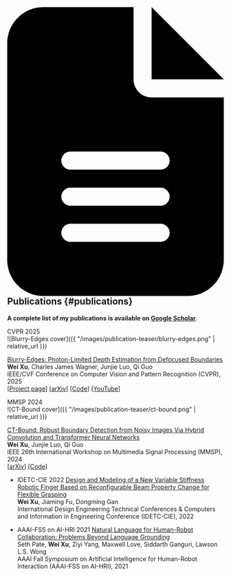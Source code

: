 ## <svg xmlns="http://www.w3.org/2000/svg" class="icon icon-fw" aria-hidden="true" focusable="false" style="color: #3485cb" viewBox="0 0 384 512"><path d="M64 0C28.7 0 0 28.7 0 64L0 448c0 35.3 28.7 64 64 64l256 0c35.3 0 64-28.7 64-64l0-288-128 0c-17.7 0-32-14.3-32-32L224 0 64 0zM256 0l0 128 128 0L256 0zM112 256l160 0c8.8 0 16 7.2 16 16s-7.2 16-16 16l-160 0c-8.8 0-16-7.2-16-16s7.2-16 16-16zm0 64l160 0c8.8 0 16 7.2 16 16s-7.2 16-16 16l-160 0c-8.8 0-16-7.2-16-16s7.2-16 16-16zm0 64l160 0c8.8 0 16 7.2 16 16s-7.2 16-16 16l-160 0c-8.8 0-16-7.2-16-16s7.2-16 16-16z"/></svg> Publications {#publications}

**A complete list of my publications is available on [Google Scholar](https://scholar.google.com/citations?user=Dc6Eq1cAAAAJ&hl=en)**.
<div class="custom-divider"></div>

<!-- Blurry-edges -->
<div class="paper-box">
<div class="paper-box-image">
<div markdown="1">
<div class="badge-image">CVPR 2025</div>
![Blurry-Edges cover]({{ "/images/publication-teaser/blurry-edges.png" | relative_url }})
</div>
</div>
<div class="paper-box-text" markdown="1">

[Blurry-Edges: Photon-Limited Depth Estimation from Defocused Boundaries](https://openaccess.thecvf.com/content/CVPR2025/html/Xu_Blurry-Edges_Photon-Limited_Depth_Estimation_from_Defocused_Boundaries_CVPR_2025_paper.html)<br>
**Wei Xu**, Charles James Wagner, Junjie Luo, Qi Guo<br>
IEEE/CVF Conference on Computer Vision and Pattern Recognition (CVPR), 2025<br>
[[Project page](https://blurry-edges.qiguo.org/)] [[arXiv](https://arxiv.org/abs/2503.23606)] [[Code](https://github.com/guo-research-group/Blurry-Edges)] [[YouTube](https://youtu.be/ZUqNXTuO0u8)]

</div>
</div>

<!-- CT-Bound -->
<div class="paper-box">
<div class="paper-box-image">
<div markdown="1">
<div class="badge-image">MMSP 2024</div>
![CT-Bound cover]({{ "/images/publication-teaser/ct-bound.png" | relative_url }})
</div>
</div>
<div class="paper-box-text" markdown="1">

[CT-Bound: Robust Boundary Detection from Noisy Images Via Hybrid Convolution and Transformer Neural Networks](https://ieeexplore.ieee.org/abstract/document/10743517)<br>
**Wei Xu**, Junjie Luo, Qi Guo<br>
IEEE 26th International Workshop on Multimedia Signal Processing (MMSP), 2024<br>
[[arXiv](https://arxiv.org/abs/2403.16494)] [[Code](https://github.com/guo-research-group/CT-Bound)]

</div>
</div>

- <span class="badge-text">IDETC-CIE 2022</span> [Design and Modeling of a New Variable Stiffness Robotic Finger Based on Reconfigurable Beam Property Change for Flexible Grasping](https://asmedigitalcollection.asme.org/IDETC-CIE/proceedings/IDETC-CIE2022/86281/V007T07A010/1150568)<br>
**Wei Xu**, Jiaming Fu, Dongming Gan<br>
International Design Engineering Technical Conferences & Computers and Information in Engineering Conference (IDETC-CIE), 2022

- <span class="badge-text">AAAI-FSS on AI-HRI 2021</span> [Natural Language for Human-Robot Collaboration: Problems Beyond Language Grounding](https://arxiv.org/abs/2110.04441)<br>
Seth Pate, **Wei Xu**, Ziyi Yang, Maxwell Love, Siddarth Ganguri, Lawson L.S. Wong<br>
AAAI Fall Symposium on Artificial Intelligence for Human-Robot Interaction (AAAI-FSS on AI-HRI), 2021